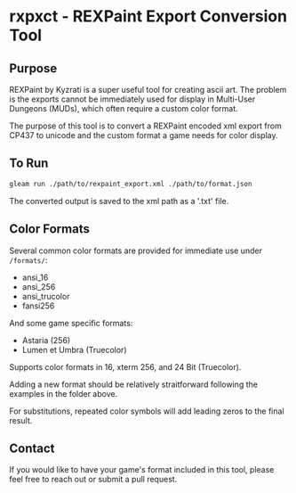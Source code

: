 # rxpxct - REXPaint Export Conversion Tool

## Purpose

REXPaint by Kyzrati is a super useful tool for creating ascii art.
The problem is the exports cannot be immediately used for display 
in Multi-User Dungeons (MUDs), which often require a custom color format.

The purpose of this tool is to convert a REXPaint encoded xml export
from CP437 to unicode and the custom format a game needs for color display.

## To Run

```sh
gleam run ./path/to/rexpaint_export.xml ./path/to/format.json
```

The converted output is saved to the xml path as a '.txt' file.

## Color Formats

Several common color formats are provided for immediate use under `/formats/`:

- ansi_16
- ansi_256
- ansi_trucolor
- fansi256

And some game specific formats:

- Astaria (256)
- Lumen et Umbra (Truecolor)

Supports color formats in 16, xterm 256, and 24 Bit (Truecolor).

Adding a new format should be relatively straitforward following the examples
in the folder above.

For substitutions, repeated color symbols will add leading zeros to the final result.

## Contact

If you would like to have your game's format included in this tool,
please feel free to reach out or submit a pull request.